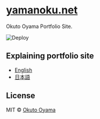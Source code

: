 # [yamanoku.net](https://yamanoku.net)
Okuto Oyama Portfolio Site.

![Deploy](https://github.com/yamanoku/yamanoku.github.io/workflows/Deploy/badge.svg)

## Explaining portfolio site
- [English](https://github.com/yamanoku/yamanoku.github.io/blob/nuxt/EXPLAINING_PORTFOLIO_SITE.md)
- [日本語](https://github.com/yamanoku/yamanoku.github.io/blob/nuxt/EXPLAINING_PORTFOLIO_SITE_ja.md)

## License
MIT © [Okuto Oyama](https://yamanoku.net)
